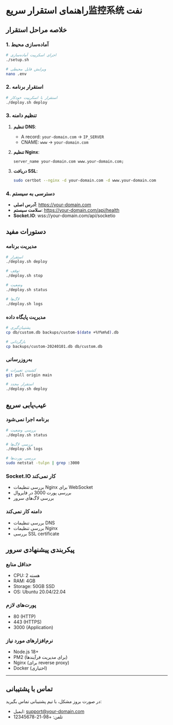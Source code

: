 # راهنمای استقرار سریع监控系统 نفت

## خلاصه مراحل استقرار

### 1. آماده‌سازی محیط
```bash
# اجرای اسکریپت آماده‌سازی
./setup.sh

# ویرایش فایل محیطی
nano .env
```

### 2. استقرار برنامه
```bash
# استقرار با اسکریپت خودکار
./deploy.sh deploy
```

### 3. تنظیم دامنه
1. **تنظیم DNS**:
   - A record: `your-domain.com` → `IP_SERVER`
   - CNAME: `www` → `your-domain.com`

2. **تنظیم Nginx**:
   ```nginx
   server_name your-domain.com www.your-domain.com;
   ```

3. **دریافت SSL**:
   ```bash
   sudo certbot --nginx -d your-domain.com -d www.your-domain.com
   ```

### 4. دسترسی به سیستم
- **آدرس اصلی**: https://your-domain.com
- **سلامت سیستم**: https://your-domain.com/api/health
- **Socket.IO**: wss://your-domain.com/api/socketio

## دستورات مفید

### مدیریت برنامه
```bash
# استقرار
./deploy.sh deploy

# توقف
./deploy.sh stop

# وضعیت
./deploy.sh status

# لاگ‌ها
./deploy.sh logs
```

### مدیریت پایگاه داده
```bash
# پشتیبان‌گیری
cp db/custom.db backups/custom-$(date +%Y%m%d).db

# بازگردانی
cp backups/custom-20240101.db db/custom.db
```

### به‌روزرسانی
```bash
# کشیدن تغییرات
git pull origin main

# استقرار مجدد
./deploy.sh deploy
```

## عیب‌یابی سریع

### برنامه اجرا نمی‌شود
```bash
# بررسی وضعیت
./deploy.sh status

# بررسی لاگ‌ها
./deploy.sh logs

# بررسی پورت‌ها
sudo netstat -tulpn | grep :3000
```

### Socket.IO کار نمی‌کند
- بررسی تنظیمات Nginx برای WebSocket
- بررسی پورت 3000 در فایروال
- بررسی لاگ‌های سرور

### دامنه کار نمی‌کند
- بررسی تنظیمات DNS
- بررسی تنظیمات Nginx
- بررسی SSL certificate

## پیکربندی پیشنهادی سرور

### حداقل منابع
- CPU: 2 هسته
- RAM: 4GB
- Storage: 50GB SSD
- OS: Ubuntu 20.04/22.04

### پورت‌های لازم
- 80 (HTTP)
- 443 (HTTPS)
- 3000 (Application)

### نرم‌افزارهای مورد نیاز
- Node.js 18+
- PM2 (برای مدیریت فرآیندها)
- Nginx (برای reverse proxy)
- Docker (اختیاری)

---

## تماس با پشتیبانی

در صورت بروز مشکل، با تیم پشتیبانی تماس بگیرید:
- ایمیل: support@your-domain.com
- تلفن: +98-21-12345678